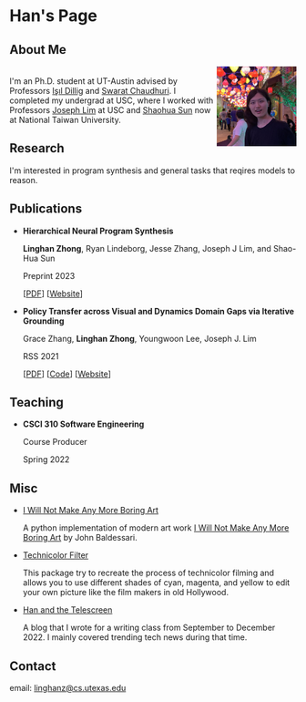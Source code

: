 # Han's Page

## About Me

<img src="img/mypic_2.jpeg" alt="mypic" width="140" align="right"/><br/>
I'm an Ph.D. student at UT-Austin advised by Professors [Işıl Dillig](https://www.cs.utexas.edu/~isil/) and [Swarat Chaudhuri](https://www.cs.utexas.edu/~swarat/). I completed my undergrad at USC, where I worked with Professors [Joseph Lim](https://clvrai.com/web_lim/) at USC and [Shaohua Sun](https://shaohua0116.github.io/) now at National Taiwan University.

## Research

I'm interested in program synthesis and general tasks that reqires models to reason. 

## Publications

- **Hierarchical Neural Program Synthesis**
 
  **Linghan Zhong**, Ryan Lindeborg, Jesse Zhang, Joseph J Lim, and Shao-Hua Sun

  Preprint 2023

  [[PDF](https://arxiv.org/abs/2303.06018)] [[Website](https://thoughtp0lice.github.io/hnps_web/)]

- **Policy Transfer across Visual and Dynamics Domain Gaps via Iterative Grounding**
  
  Grace Zhang, **Linghan Zhong**, Youngwoon Lee, Joseph J. Lim

  RSS 2021
  
  [[PDF](http://www.roboticsproceedings.org/rss17/p006.pdf)] [[Code](https://github.com/clvrai/idapt)] [[Website](https://clvrai.github.io/idapt/)]

## Teaching

- **CSCI 310 Software Engineering**
  
  Course Producer

  Spring 2022


## Misc 

- [I Will Not Make Any More Boring Art](https://github.com/thoughtp0lice/i_will_not_make_any_more_boring_art)
  
  A python implementation of modern art work [I Will Not Make Any More Boring Art](https://www.moma.org/learn/moma_learning/john-baldessari-i-will-not-make-any-more-boring-art-1971/) by John Baldessari.
- [Technicolor Filter](https://github.com/thoughtp0lice/technicolor_filter)
  
  This package try to recreate the process of technicolor filming and allows you to use different shades of cyan, magenta, and yellow to edit your own picture like the film makers in old Hollywood.

- [Han and the Telescreen](https://thoughtp0lice.github.io/my_blog/)

  A blog that I wrote for a writing class from September to December 2022. I mainly covered trending tech news during that time.

## Contact

email: linghanz@cs.utexas.edu
